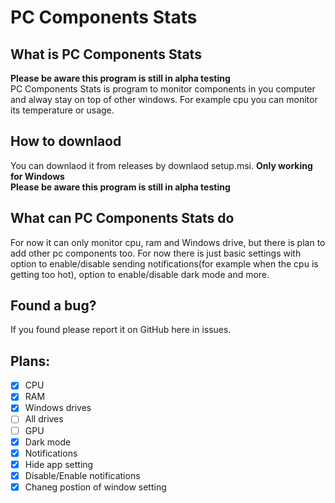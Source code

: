 # PC Components Stats
## What is PC Components Stats
**Please be aware this program is still in alpha testing** <br>
PC Components Stats is program to monitor components in you computer and alway stay on top of other windows. For example cpu you can monitor its temperature or usage.
## How to downlaod
You can downlaod it from releases by downlaod setup.msi. **Only working for Windows** <br>
**Please be aware this program is still in alpha testing**
## What can PC Components Stats do
For now it can only monitor cpu, ram and Windows drive, but there is plan to add other pc components too. For now there is just basic settings with option to enable/disable sending notifications(for example when the cpu is getting too hot), option to enable/disable dark mode and more.
## Found a bug?
If you found please report it on GitHub here in issues.
## Plans:
- [x] CPU
- [x] RAM
- [x] Windows drives
- [ ] All drives
- [ ] GPU
- [x] Dark mode
- [x] Notifications
- [x] Hide app setting
- [x] Disable/Enable notifications
- [x] Chaneg postion of window setting
